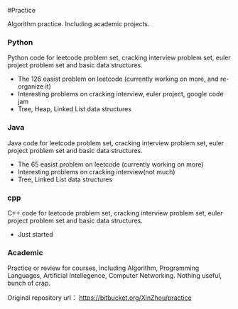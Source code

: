 #Practice

Algorithm practice. Including academic projects.

### Python

Python code for leetcode problem set, cracking interview problem set, euler project problem set and basic data structures.
 - The 126 easist problem on leetcode (currently working on more, and re-organize it)
 - Interesting problems on cracking interview, euler project, google code jam 
 - Tree, Heap, Linked List data structures

### Java 

Java code for leetcode problem set, cracking interview problem set,  euler project problem set and basic data structures.
 - The 65 easist problem on leetcode (currently working on more)
 - Interesting problems on cracking interview(not much)
 - Tree, Linked List data structures

### cpp

C++ code for leetcode problem set, cracking interview problem set,  euler project problem set and basic data structures.
 - Just started

### Academic

Practice or review for courses, including Algorithm, Programming Languages, Artificial Intellegence, Computer Networking. 
Nothing useful, bunch of crap.

Original repository url： https://bitbucket.org/XinZhou/practice
